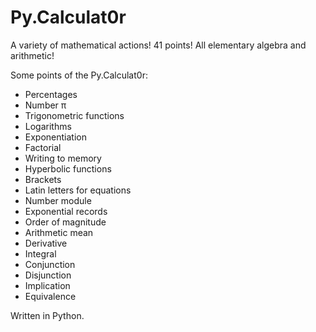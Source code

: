 # Py.Calculat0r
A variety of mathematical actions!
41 points!
All elementary algebra and arithmetic!


Some points of the Py.Calculat0r:
- Percentages
- Number π
- Trigonometric functions
- Logarithms
- Exponentiation
- Factorial
- Writing to memory
- Hyperbolic functions
- Brackets
- Latin letters for equations
- Number module
- Exponential records
- Order of magnitude
- Arithmetic mean
- Derivative
- Integral
- Conjunction
- Disjunction
- Implication
- Equivalence

Written in Python.



